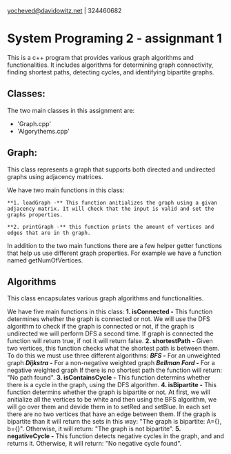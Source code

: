 yocheved@davidowitz.net | 324460682

# System Programing 2 - assignmant 1

This is a c++ program that provides various graph algorithms and functionalities. It includes algorithms for determining graph connectivity, finding shortest paths, detecting cycles, and identifying bipartite graphs.

## Classes:

The two main classes in this assignment are:
* 'Graph.cpp' 
* 'Algorythems.cpp'

## Graph:

This class represents a graph that supports both directed and undirected graphs using adjacency matrices.

We have two main functions in this class:

    **1. loadGraph -** This function anitializes the graph using a givan adjacency matrix. It will check that the input is valid and set the graphs properties.

    **2. printGraph -** this function prints the amount of vertices and edges that are in th graph. 

In addition to the two main functions there are a few helper getter functions that help us use different graph properties. For example we have a function named getNumOfVertices.

## Algorithms
This class encapsulates various graph algorithms and functionalities.

We have five main functions in this class:
    **1. isConnected -** This function determines whether the graph is connected or not. We will use the DFS algorithm to check if the graph is connected or not, if the graph is undirected we will perform DFS a second time. If graph is connected the function will return true, if not it will return false.
    **2. shortestPath -** Given two vertices, this function checks what the shortest path is between them. To do this we must use three different algorithms:
        ***BFS -*** For an unweighted graph
        ***Dijkstra -*** For a non-negative weighted graph
        ***Bellman Ford -*** For a negative weighted graph
    If there is no shortest path the function will return: "No path found".
    **3. isContainsCycle -** This function determins whether there is a cycle in the graph, using the DFS algorithm. 
    **4. isBipartite -** This function determins whether the graph is bipartite or not. At first, we will anitialize all the vertices to be white and then using the BFS algorithm, we will go over them and devide them in to setRed and setBlue. In each set there are no two vertices that have an edge between them. If the graph is bipartite than it will return the sets in this way: "The graph is bipartite: A={}, b={}". Otherwise, it will return: "The graph is not bipartite".
    **5. negativeCycle -** This function detects negative cycles in the graph, and and returns it. Otherwise, it will return: "No negative cycle found".




